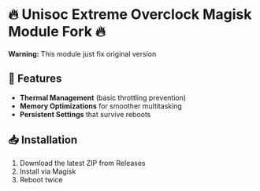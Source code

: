 # 🔥 Unisoc Extreme Overclock Magisk Module Fork 🔥

**Warning:** This module just fix original version

## 📌 Features
- **Thermal Management** (basic throttling prevention)
- **Memory Optimizations** for smoother multitasking
- **Persistent Settings** that survive reboots

## 📥 Installation
1. Download the latest ZIP from Releases
2. Install via Magisk
3. Reboot twice
